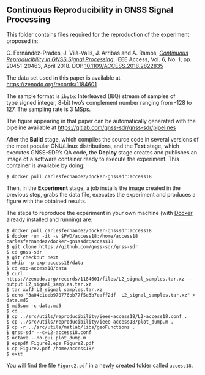 ## Continuous Reproducibility in GNSS Signal Processing

<!-- prettier-ignore-start -->
[comment]: # (
SPDX-License-Identifier: GPL-3.0-or-later
)

[comment]: # (
SPDX-FileCopyrightText: 2018 Carles Fernandez-Prades <carles.fernandez@cttc.es>
)
<!-- prettier-ignore-end -->

This folder contains files required for the reproduction of the experiment
proposed in:

C. Fern&aacute;ndez-Prades, J. Vil&agrave;-Valls, J. Arribas and A. Ramos,
[_Continuous Reproducibility in GNSS Signal Processing_](https://ieeexplore.ieee.org/document/8331069/),
IEEE Access, Vol. 6, No. 1, pp. 20451-20463, April 2018. DOI:
[10.1109/ACCESS.2018.2822835](https://doi.org/10.1109/ACCESS.2018.2822835)

The data set used in this paper is available at
https://zenodo.org/records/1184601

The sample format is `ibyte`: Interleaved (I&Q) stream of samples of type signed
integer, 8-bit two’s complement number ranging from -128 to 127. The sampling
rate is 3 MSps.

The figure appearing in that paper can be automatically generated with the
pipeline available at https://gitlab.com/gnss-sdr/gnss-sdr/pipelines

After the **Build** stage, which compiles the source code in several versions of
the most popular GNU/Linux distributions, and the **Test** stage, which executes
GNSS-SDR’s QA code, the **Deploy** stage creates and publishes an image of a
software container ready to execute the experiment. This container is available
by doing:

```
$ docker pull carlesfernandez/docker-gnsssdr:access18
```

Then, in the **Experiment** stage, a job installs the image created in the
previous step, grabs the data file, executes the experiment and produces a
figure with the obtained results.

The steps to reproduce the experiment in your own machine (with
[Docker](https://www.docker.com) already installed and running) are:

```
$ docker pull carlesfernandez/docker-gnsssdr:access18
$ docker run -it -v $PWD/access18:/home/access18 carlesfernandez/docker-gnsssdr:access18
$ git clone https://github.com/gnss-sdr/gnss-sdr
$ cd gnss-sdr
$ git checkout next
$ mkdir -p exp-access18/data
$ cd exp-access18/data
$ curl https://zenodo.org/records/1184601/files/L2_signal_samples.tar.xz --output L2_signal_samples.tar.xz
$ tar xvfJ L2_signal_samples.tar.xz
$ echo "3a04c1eeb970776bb77f5e3b7eaff2df  L2_signal_samples.tar.xz" > data.md5
$ md5sum -c data.md5
$ cd ..
$ cp ../src/utils/reproducibility/ieee-access18/L2-access18.conf .
$ cp ../src/utils/reproducibility/ieee-access18/plot_dump.m .
$ cp -r ../src/utils/matlab/libs/geoFunctions .
$ gnss-sdr --c=L2-access18.conf
$ octave --no-gui plot_dump.m
$ epspdf Figure2.eps Figure2.pdf
$ cp Figure2.pdf /home/access18/
$ exit
```

You will find the file `Figure2.pdf` in a newly created folder called
`access18`.
